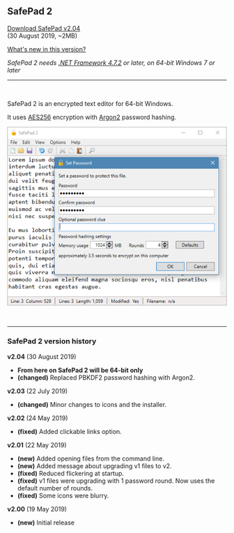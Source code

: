 ## SafePad 2

[Download SafePad v2.04](https://github.com/Arjailer/arjailer.github.io/releases/download/SafePad-2/SafePad.2.Setup.exe)
<br />
(30 August 2019, ~2MB)

[What's new in this version?](#history)

_SafePad 2 needs [.NET Framework 4.7.2](https://dotnet.microsoft.com/download) or later, on 64-bit Windows 7 or later_

---

<br />

SafePad 2 is an encrypted text editor for 64-bit Windows.

It uses [AES256](https://en.wikipedia.org/wiki/Advanced_Encryption_Standard) encryption with [Argon2](https://en.wikipedia.org/wiki/Argon2) password hashing.

![SafePad 2 screenshot](SafePad2.png)

<br />

---

<a name="history"></a>

### SafePad 2 version history

**v2.04**  (30 August 2019) 
- **From here on SafePad 2 will be 64-bit only**
- **(changed)**  Replaced PBKDF2 password hashing with Argon2.

**v2.03**  (22 July 2019) 
- **(changed)**  Minor changes to icons and the installer. 

**v2.02**  (24 May 2019) 
- **(fixed)**  Added clickable links option. 

**v2.01**  (22 May 2019) 
- **(new)**  Added opening files from the command line. 
- **(new)**  Added message about upgrading v1 files to v2. 
- **(fixed)**  Reduced flickering at startup. 
- **(fixed)**  v1 files were upgrading with 1 password round. Now uses the default number of rounds. 
- **(fixed)**  Some icons were blurry. 

**v2.00**  (19 May 2019) 
- **(new)**  Initial release 
